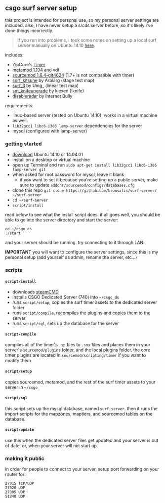 ## csgo surf server setup

this project is intended for personal use, so my personal server settings are included. also, I have never setup a srcds server before, so it's likely i've done things incorrectly. 

> if you run into problems, I took some notes on setting up a local surf server manually on Ubuntu 14.10 [here](https://github.com/brousalis/surf-timer/blob/master/SERVER.md).

includes:

  - ZipCore's [Timer](http://github.com/zipcore/timer)
  - [metamod 1.104](https://www.sourcemm.net/) and vdf
  - [sourcemod 1.6.4-git4624](http://www.sourcemod.net/snapshots.php) (1.7+ is not compatible with timer)
  - [surf_kitsune](http://css.gamebanana.com/maps/179653) by Arblarg (stage test map)
  - [surf_3](http://csgo.gamebanana.com/maps/181256) by Umg_ (linear test map)
  - [sm_knifeupgrade](https://forums.alliedmods.net/showthread.php?p=2160622) by klexen (!knife)
  - [disableradar](https://forums.alliedmods.net/showthread.php?p=2138783) by Internet Bully

requirements:

  - linux-based server (tested on Ubuntu 14.10). works in a virtual machine as well.
  - `lib32gcc1 libc6-i386 lamp-server` dependencies for the server
  - mysql (configured with lamp-server)
    
### getting started

- [download](http://www.ubuntu.com/download/desktop) Ubuntu 14.10 or 14.04.01
- install on a desktop or virtual machine
- open up Terminal and run `sudo apt-get install lib32gcc1 libc6-i386 lamp-server git`
- when asked for root password for mysql, leave it blank
  - if you want to set it because you're setting up a public server, make sure to update `addons/sourcemod/configs/databases.cfg`
- clone this repo `git clone https://github.com/brousalis/surf-server/ ~/surf-server`
- `cd ~/surf-server` 
- `script/install`

read below to see what the install script does. if all goes well, you should be able to go into the server directory and start the server:

    cd ~/csgo_ds
    ./start
    
and your server should be running. try connecting to it through LAN. 

**IMPORTANT** you will want to configure the server settings, since this is my personal setup (add yourself as admin, rename the server, etc...)

### scripts

#### `script/install`
- downloads [steamCMD](https://developer.valvesoftware.com/wiki/SteamCMD#Downloading_SteamCMD)
- installs CSGO Dedicated Server (740) into `~/csgo_ds`
- runs `script/setup`, copies the surf timer assets to the dedicated server folder
- runs `script/compile`, recompiles the plugins and copies them to the server
- runs `script/sql`, sets up the database for the server

#### `script/compile`
compiles all of the timer's `.sp` files to `.smx` files and places them in your server's `sourcemod/plugins` folder, and the local plugins folder. the core timer plugins are located in `sourcemod/scripting/timer` if you want to modify them

#### `script/setup`
copies sourcemod, metamod, and the rest of the surf timer assets to your server in `~/csgo`

#### `script/sql`
this script sets up the mysql database, named `surf_server`. then it runs the import scripts for the mapzones, maptiers, and sourcemod tables on the database.

#### `script/update`
use this when the dedicated server files get updated and your server is out of date. or, when your server will not start up.

### making it public
in order for people to connect to your server, setup port forwarding on your router for:

    27015 TCP/UDP
    27020 UDP
    27005 UDP
    51840 UDP
    
